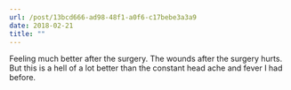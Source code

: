 ```yaml
---
url: /post/13bcd666-ad98-48f1-a0f6-c17bebe3a3a9
date: 2018-02-21
title: ""
---
```


Feeling much better after the surgery. The wounds after the surgery hurts. But this is a hell of a lot better than the constant head ache and fever I had before.